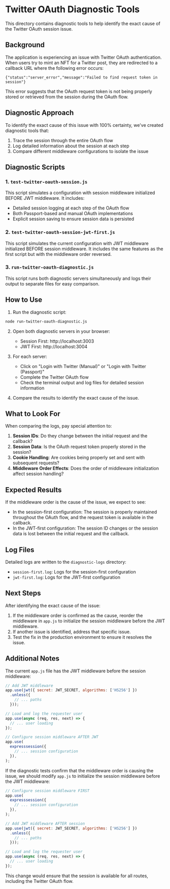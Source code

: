 # Twitter OAuth Diagnostic Tools

This directory contains diagnostic tools to help identify the exact cause of the Twitter OAuth session issue.

## Background

The application is experiencing an issue with Twitter OAuth authentication. When users try to mint an NFT for a Twitter post, they are redirected to a callback URL where the following error occurs:

```
{"status":"server_error","message":"Failed to find request token in session"}
```

This error suggests that the OAuth request token is not being properly stored or retrieved from the session during the OAuth flow.

## Diagnostic Approach

To identify the exact cause of this issue with 100% certainty, we've created diagnostic tools that:

1. Trace the session through the entire OAuth flow
2. Log detailed information about the session at each step
3. Compare different middleware configurations to isolate the issue

## Diagnostic Scripts

### 1. `test-twitter-oauth-session.js`

This script simulates a configuration with session middleware initialized BEFORE JWT middleware. It includes:

- Detailed session logging at each step of the OAuth flow
- Both Passport-based and manual OAuth implementations
- Explicit session saving to ensure session data is persisted

### 2. `test-twitter-oauth-session-jwt-first.js`

This script simulates the current configuration with JWT middleware initialized BEFORE session middleware. It includes the same features as the first script but with the middleware order reversed.

### 3. `run-twitter-oauth-diagnostic.js`

This script runs both diagnostic servers simultaneously and logs their output to separate files for easy comparison.

## How to Use

1. Run the diagnostic script:

```bash
node run-twitter-oauth-diagnostic.js
```

2. Open both diagnostic servers in your browser:
   - Session First: http://localhost:3003
   - JWT First: http://localhost:3004

3. For each server:
   - Click on "Login with Twitter (Manual)" or "Login with Twitter (Passport)"
   - Complete the Twitter OAuth flow
   - Check the terminal output and log files for detailed session information

4. Compare the results to identify the exact cause of the issue.

## What to Look For

When comparing the logs, pay special attention to:

1. **Session IDs**: Do they change between the initial request and the callback?
2. **Session Data**: Is the OAuth request token properly stored in the session?
3. **Cookie Handling**: Are cookies being properly set and sent with subsequent requests?
4. **Middleware Order Effects**: Does the order of middleware initialization affect session handling?

## Expected Results

If the middleware order is the cause of the issue, we expect to see:

- In the session-first configuration: The session is properly maintained throughout the OAuth flow, and the request token is available in the callback.
- In the JWT-first configuration: The session ID changes or the session data is lost between the initial request and the callback.

## Log Files

Detailed logs are written to the `diagnostic-logs` directory:
- `session-first.log`: Logs for the session-first configuration
- `jwt-first.log`: Logs for the JWT-first configuration

## Next Steps

After identifying the exact cause of the issue:

1. If the middleware order is confirmed as the cause, reorder the middleware in `app.js` to initialize the session middleware before the JWT middleware.
2. If another issue is identified, address that specific issue.
3. Test the fix in the production environment to ensure it resolves the issue.

## Additional Notes

The current `app.js` file has the JWT middleware before the session middleware:

```javascript
// Add JWT middleware
app.use(jwt({ secret: JWT_SECRET, algorithms: ['HS256'] })
  .unless({
    // ... paths
  }));

// Load and log the requester user
app.use(async (req, res, next) => {
  // ... user loading
});

// Configure session middleware AFTER JWT
app.use(
  expresssession({
    // ... session configuration
  }),
);
```

If the diagnostic tests confirm that the middleware order is causing the issue, we should modify `app.js` to initialize the session middleware before the JWT middleware:

```javascript
// Configure session middleware FIRST
app.use(
  expresssession({
    // ... session configuration
  }),
);

// Add JWT middleware AFTER session
app.use(jwt({ secret: JWT_SECRET, algorithms: ['HS256'] })
  .unless({
    // ... paths
  }));

// Load and log the requester user
app.use(async (req, res, next) => {
  // ... user loading
});
```

This change would ensure that the session is available for all routes, including the Twitter OAuth flow.

